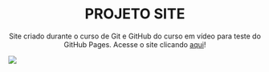  <h1 align="center"> PROJETO SITE </h1>
 
 <p align="center">Site criado durante o curso de Git e GitHub do curso em vídeo para teste do GitHub Pages. Acesse o site clicando <a href='https://eduardohbarbosa.github.io/projeto-site/'>aqui</a>!<p>

 <img src = "projeto-site/projeto.JPG">
